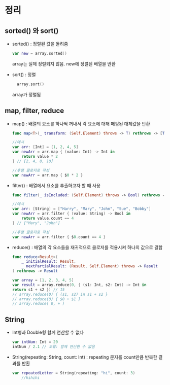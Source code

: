 # 정리
## sorted() 와 sort()
- sorted() : 정렬된 값을 돌려줌

  ```swift 
  var new = array.sorted()
  ``` 
  array는 실제 정렬되지 않음. new에 정렬된 배열을 반환

- sort() : 정렬
  ```swift 
    array.sort()
  ``` 
  array가 정렬됨

## map, filter, reduce

- map() : 배열의 요소를 하나씩 꺼내서 각 요소에 대해 매핑된 대체값을 반환

  ```swift
  func map<T>(_ transform: (Self.Element) throws -> T) rethrows -> [T]
  ```
  ```swift
  //예시
  var arr: [Int] = [1, 2, 4, 5]
  var newArr = arr.map { (value: Int) -> Int in
      return value * 2
  } // [2, 4, 8, 10]

  //후행 클로저로 작성
  var newArr = arr.map { $0 * 2 }
  ```



- filter() : 배열에서 요소를 추출하고자 할 때 사용
  ```swift
  func filter(_ isIncluded: (Self.Element) throws -> Bool) rethrows -> [Self.Element]
  ```

  ```swift
  //예시
  var arr: [String] = ["Harry", "Mary", "John", "Sue", "Bobby"]
  var newArr = arr.filter { (value: String) -> Bool in
      return value.count == 4
  } // ["Mary", "John"]

  //후행 클로저로 작성
  var newArr = arr.filter { $0.count == 4 }
  ```


- reduce() : 배열의 각 요소들을 재귀적으로 클로저를 적용시켜 하나의 값으로 결합
  ```swift
  func reduce<Result>(
      _ initialResult: Result,
      _ nextPartialResult: (Result, Self.Element) throws -> Result
  ) rethrows -> Result
  ```
  ```swift
  var array = [1, 2, 3, 4, 5]
  var result = array.reduce(0, { (s1: Int, s2: Int) -> Int in
  return s1 + s2 }) // 15
  // array.reduce(0) { (s1, s2) in s1 + s2 }
  // array.reduce(0) { $0 + $1 }
  // array.reduce( 0, + )

  ```



## String
- Int형과 Double형 함께 연산할 수 없다
  ```swift
  var intNum: Int = 20
  intNum / 2.1 // 오류: 함께 연산한 수 없음
  ```

- String(repeating: String, count: Int) : repeating 문자를 count만큼 반복한 결과를 반환

  ```swift 
  var repeatedLetter = String(repeating: "hi", count: 3)
      //hihihi
  ``` 